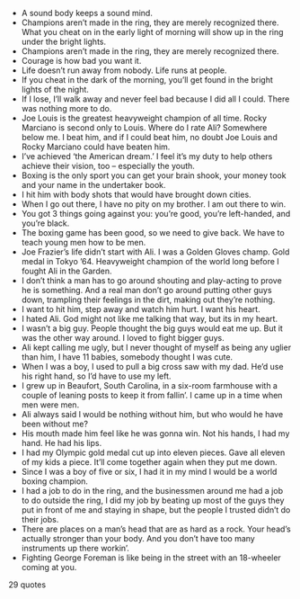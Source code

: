  - A sound body keeps a sound mind.
 - Champions aren’t made in the ring, they are merely recognized there. What you cheat on in the early light of morning will show up in the ring under the bright lights.
 - Champions aren’t made in the ring, they are merely recognized there.
 - Courage is how bad you want it.
 - Life doesn’t run away from nobody. Life runs at people.
 - If you cheat in the dark of the morning, you’ll get found in the bright lights of the night.
 - If I lose, I’ll walk away and never feel bad because I did all I could. There was nothing more to do.
 - Joe Louis is the greatest heavyweight champion of all time. Rocky Marciano is second only to Louis. Where do I rate Ali? Somewhere below me. I beat him, and if I could beat him, no doubt Joe Louis and Rocky Marciano could have beaten him.
 - I’ve achieved ‘the American dream.’ I feel it’s my duty to help others achieve their vision, too – especially the youth.
 - Boxing is the only sport you can get your brain shook, your money took and your name in the undertaker book.
 - I hit him with body shots that would have brought down cities.
 - When I go out there, I have no pity on my brother. I am out there to win.
 - You got 3 things going against you: you’re good, you’re left-handed, and you’re black.
 - The boxing game has been good, so we need to give back. We have to teach young men how to be men.
 - Joe Frazier’s life didn’t start with Ali. I was a Golden Gloves champ. Gold medal in Tokyo ’64. Heavyweight champion of the world long before I fought Ali in the Garden.
 - I don’t think a man has to go around shouting and play-acting to prove he is something. And a real man don’t go around putting other guys down, trampling their feelings in the dirt, making out they’re nothing.
 - I want to hit him, step away and watch him hurt. I want his heart.
 - I hated Ali. God might not like me talking that way, but its in my heart.
 - I wasn’t a big guy. People thought the big guys would eat me up. But it was the other way around. I loved to fight bigger guys.
 - Ali kept calling me ugly, but I never thought of myself as being any uglier than him, I have 11 babies, somebody thought I was cute.
 - When I was a boy, I used to pull a big cross saw with my dad. He’d use his right hand, so I’d have to use my left.
 - I grew up in Beaufort, South Carolina, in a six-room farmhouse with a couple of leaning posts to keep it from fallin’. I came up in a time when men were men.
 - Ali always said I would be nothing without him, but who would he have been without me?
 - His mouth made him feel like he was gonna win. Not his hands, I had my hand. He had his lips.
 - I had my Olympic gold medal cut up into eleven pieces. Gave all eleven of my kids a piece. It’ll come together again when they put me down.
 - Since I was a boy of five or six, I had it in my mind I would be a world boxing champion.
 - I had a job to do in the ring, and the businessmen around me had a job to do outside the ring, I did my job by beating up most of the guys they put in front of me and staying in shape, but the people I trusted didn’t do their jobs.
 - There are places on a man’s head that are as hard as a rock. Your head’s actually stronger than your body. And you don’t have too many instruments up there workin’.
 - Fighting George Foreman is like being in the street with an 18-wheeler coming at you.

29 quotes